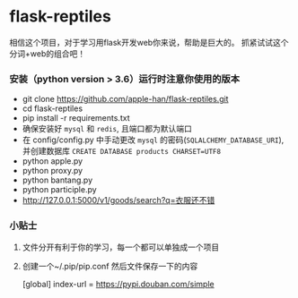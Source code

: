 # flask-reptiles
相信这个项目，对于学习用flask开发web你来说，帮助是巨大的。
抓紧试试这个分词+web的组合吧！

### 安装（python version > 3.6）运行时注意你使用的版本
- git clone https://github.com/apple-han/flask-reptiles.git
- cd flask-reptiles
- pip install -r requirements.txt 
- 确保安装好 `mysql` 和 `redis`, 且端口都为默认端口
- 在 config/config.py 中手动更改 `mysql` 的密码(`SQLALCHEMY_DATABASE_URI`), 并创建数据库 `CREATE DATABASE products CHARSET=UTF8` 
- python apple.py
- python proxy.py
- python bantang.py
- python participle.py
- http://127.0.0.1:5000/v1/goods/search?q=衣服还不错
  
### 小贴士
1. 文件分开有利于你的学习，每一个都可以单独成一个项目
2. 创建一个~/.pip/pip.conf 然后文件保存一下的内容

    [global]
    index-url = https://pypi.douban.com/simple
